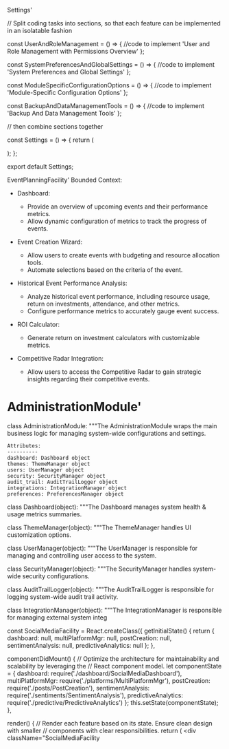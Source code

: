 Settings'

// Split coding tasks into sections, so that each feature can be implemented in an isolatable fashion

const UserAndRoleManagement = () => {
	//code to implement 'User and Role Management with Permissions Overview'
};

const SystemPreferencesAndGlobalSettings = () => {
	//code to implement 'System Preferences and Global Settings'
};

const ModuleSpecificConfigurationOptions = () => {
	//code to implement 'Module-Specific Configuration Options'
};

const BackupAndDataManagementTools = () => {
	//code to implement 'Backup And Data Management Tools'
};

// then combine sections together

const Settings = () => {
	return (
		<div>
			<UserAndRoleManagement />
			<SystemPreferencesAndGlobalSettings />
			<ModuleSpecificConfigurationOptions />
			<BackupAndDataManagementTools />
		</div>
	);
};

export default Settings;

EventPlanningFacility' Bounded Context:

- Dashboard: 
    - Provide an overview of upcoming events and their performance metrics. 
    - Allow dynamic configuration of metrics to track the progress of events.

- Event Creation Wizard: 
    - Allow users to create events with budgeting and resource allocation tools. 
    - Automate selections based on the criteria of the event.

- Historical Event Performance Analysis: 
    - Analyze historical event performance, including resource usage, return on investments, attendance, and other metrics. 
    - Configure performance metrics to accurately gauge event success.

- ROI Calculator: 
    - Generate return on investment calculators with customizable metrics.

- Competitive Radar Integration:
    - Allow users to access the Competitive Radar to gain strategic insights regarding their competitive events.

AdministrationModule'
==============

class AdministrationModule:
    """The AdministrationModule wraps the main business logic for managing
    system-wide configurations and settings.

    Attributes:
    ----------
    dashboard: Dashboard object
    themes: ThemeManager object
    users: UserManager object 
    security: SecurityManager object
    audit_trail: AuditTrailLogger object
    integrations: IntegrationManager object 
    preferences: PreferencesManager object

class Dashboard(object):
    """The Dashboard manages system health & usage metrics summaries.

class ThemeManager(object):
    """The ThemeManager handles UI customization options.

class UserManager(object):
    """The UserManager is responsible for managing and
    controlling user access to the system.

class SecurityManager(object):
    """The SecurityManager handles system-wide security
    configurations.

class AuditTrailLogger(object):
    """The AuditTrailLogger is responsible for logging system-wide
    audit trail activity.

class IntegrationManager(object):
    """The IntegrationManager is responsible for managing external
    system integ

const SocialMediaFacility = React.createClass({
  getInitialState() {
    return {
      dashboard: null,
      multiPlatformMgr: null,
      postCreation: null,
      sentimentAnalysis: null,
      predictiveAnalytics: null
    };
  },

  componentDidMount() {
    // Optimize the architecture for maintainability and scalability by leveraging the
    // React component model.
    let componentState = {
      dashboard: require('./dashboard/SocialMediaDashboard'),
      multiPlatformMgr: require('./platforms/MultiPlatformMgr'),
      postCreation: require('./posts/PostCreation'),
      sentimentAnalysis: require('./sentiments/SentimentAnalysis'),
      predictiveAnalytics: require('./predictive/PredictiveAnalytics')
    };
    this.setState(componentState);
  },

  render() {
    // Render each feature based on its state. Ensure clean design with smaller
    // components with clear responsibilities.
    return (
      <div className="SocialMediaFacility